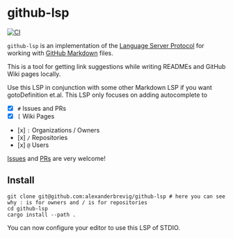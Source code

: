 # github-lsp

[![CI](https://github.com/AlexanderBrevig/github-lsp/actions/workflows/ci.yml/badge.svg)](https://github.com/AlexanderBrevig/github-lsp/actions/workflows/ci.yml)

`github-lsp` is an implementation of the [Language Server Protocol](https://microsoft.github.io/language-server-protocol/) for working with [GitHub Markdown](https://docs.github.com/en/get-started/writing-on-github/getting-started-with-writing-and-formatting-on-github/basic-writing-and-formatting-syntax) files.

This is a tool for getting link suggestions while writing READMEs and GitHub Wiki pages locally.

Use this LSP in conjunction with some other Markdown LSP if you want gotoDefinition et.al. This LSP only focuses on adding autocomplete to

- [x] `#` Issues and PRs
- [x] `[` Wiki Pages
- [x] `:` Organizations / Owners
- [x] `/` Repositories
- [x] `@` Users

[Issues](https://github.com/AlexanderBrevig/github-lsp/issues) and [PRs](https://github.com/AlexanderBrevig/github-lsp/pulls) are very welcome!

## Install

```shell
git clone git@github.com:alexanderbrevig/github-lsp # here you can see why : is for owners and / is for repositories
cd github-lsp
cargo install --path .
```

You can now configure your editor to use this LSP of STDIO.
